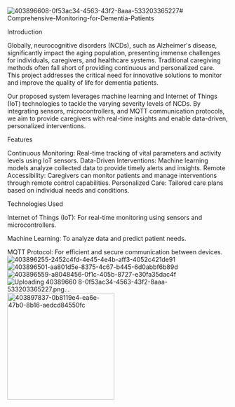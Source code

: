 ![403896608-0f53ac34-4563-43f2-8aaa-533203365227](https://github.com/user-attachments/assets/ce3bc75e-a325-4ad6-bb60-311930c3238b)# Comprehensive-Monitoring-for-Dementia-Patients

Introduction

Globally, neurocognitive disorders (NCDs), such as Alzheimer's disease, significantly impact the aging population, presenting immense challenges for individuals, caregivers, and healthcare systems. Traditional caregiving methods often fall short of providing continuous and personalized care. This project addresses the critical need for innovative solutions to monitor and improve the quality of life for dementia patients.

Our proposed system leverages machine learning and Internet of Things (IoT) technologies to tackle the varying severity levels of NCDs. By integrating sensors, microcontrollers, and MQTT communication protocols, we aim to provide caregivers with real-time insights and enable data-driven, personalized interventions.

Features

Continuous Monitoring: Real-time tracking of vital parameters and activity levels using IoT sensors. Data-Driven Interventions: Machine learning models analyze collected data to provide timely alerts and insights. Remote Accessibility: Caregivers can monitor patients and manage interventions through remote control capabilities. Personalized Care: Tailored care plans based on individual needs and conditions.

Technologies Used

Internet of Things (IoT): For real-time monitoring using sensors and microcontrollers.

Machine Learning: To analyze data and predict patient needs.

MQTT Protocol: For efficient and secure communication between devices.
![403896255-2452c4fd-4e45-4e4b-aff3-4052c421de91](https://github.com/user-attachments/assets/2f50b4c5-b3b0-4b26-99e3-d14847747b8a)
![403896501-aa801d5e-8375-4c67-b445-6d0abbf6b89d](https://github.com/user-attachments/assets/25d481a0-5f1c-4b8f-9e5a-d7f034968761)
![403896559-a8048456-0f1c-405b-8727-e30fa35dac4f](https://github.com/user-attachments/assets/eeb76819-0172-47a7-8871-c40849b4ba65)
![Uploading 40389660<img width="244" alt="403897837-0b8119e4-ea6e-47b0-8b16-aedcd84550fc" src="https://github.com/user-attachments/assets/4ab7bcae-9865-453a-8bbd-4dd8c74dfc88" />
8-0f53ac34-4563-43f2-8aaa-533203365227.png…]()
<img width="244" alt="403897837-0b8119e4-ea6e-47b0-8b16-aedcd84550fc" src="https://github.com/user-attachments/assets/8be5f67d-9dc3-4f69-96c9-d59e8e3669fb" />
